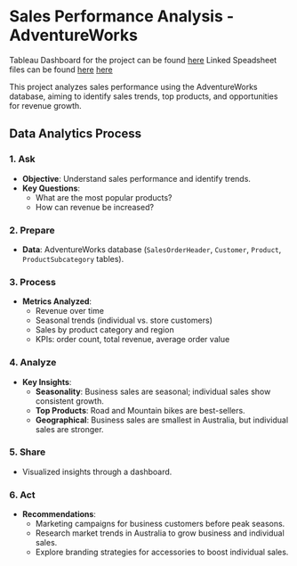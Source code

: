 # Sales Performance Analysis - AdventureWorks

Tableau Dashboard for the project can be found [here](https://public.tableau.com/views/SalesPerformanceAnalysis-AdventureWorks/SalesDashboard?:language=en-GB&publish=yes&:sid=&:redirect=auth&:display_count=n&:origin=viz_share_link) 
Linked Speadsheet files can be found [here](https://docs.google.com/spreadsheets/d/1hI81Ob0VcnLM4e3vptyPjTTwi2_jUCB50fVu96S3cOM/edit?usp=sharing) [here](https://docs.google.com/spreadsheets/d/1zafklS003xOJS1MT7_T5M-qQzXMkodrf6BT5LM322tA/edit?usp=sharing)

This project analyzes sales performance using the AdventureWorks database, aiming to identify sales trends, top products, and opportunities for revenue growth.

## Data Analytics Process

### 1. Ask
- **Objective**: Understand sales performance and identify trends.
- **Key Questions**:
  - What are the most popular products?
  - How can revenue be increased?

### 2. Prepare
- **Data**: AdventureWorks database (`SalesOrderHeader`, `Customer`, `Product`, `ProductSubcategory` tables).

### 3. Process
- **Metrics Analyzed**:
  - Revenue over time
  - Seasonal trends (individual vs. store customers)
  - Sales by product category and region
  - KPIs: order count, total revenue, average order value

### 4. Analyze
- **Key Insights**:
  - **Seasonality**: Business sales are seasonal; individual sales show consistent growth.
  - **Top Products**: Road and Mountain bikes are best-sellers.
  - **Geographical**: Business sales are smallest in Australia, but individual sales are stronger.

### 5. Share
- Visualized insights through a dashboard.

### 6. Act
- **Recommendations**:
  - Marketing campaigns for business customers before peak seasons.
  - Research market trends in Australia to grow business and individual sales.
  - Explore branding strategies for accessories to boost individual sales.
